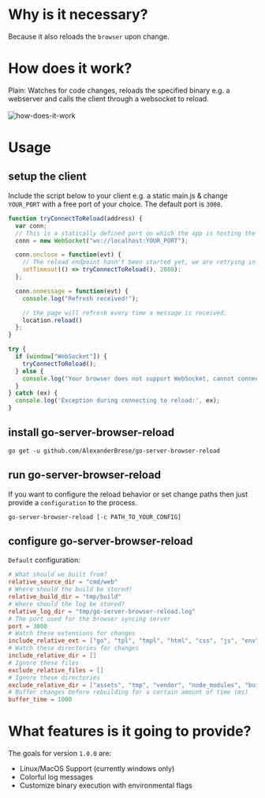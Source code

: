 # Why is it necessary?

Because it also reloads the `browser` upon change.

# How does it work?

Plain: Watches for code changes, reloads the specified binary e.g. a webserver and calls the client through a websocket to reload.<br><br>
![how-does-it-work](https://github.com/AlexanderBrese/go-server-browser-reload/blob/main/go-server-browser-reload.png)

# Usage

## setup the client

Include the script below to your client e.g. a static main.js & change `YOUR_PORT` with a free port of your choice. The default port is `3000`.<br>
```js
function tryConnectToReload(address) {
  var conn;
  // This is a statically defined port on which the app is hosting the reload service.
  conn = new WebSocket("ws://localhost:YOUR_PORT");

  conn.onclose = function(evt) {
    // The reload endpoint hasn't been started yet, we are retrying in 2 seconds.
    setTimeout(() => tryConnectToReload(), 2000);
  };

  conn.onmessage = function(evt) {
    console.log("Refresh received!");

    // the page will refresh every time a message is received.
    location.reload()
  }; 
}

try {
  if (window["WebSocket"]) {
    tryConnectToReload();
  } else {
    console.log("Your browser does not support WebSocket, cannot connect to the reload service.");
  }
} catch (ex) {
  console.log('Exception during connecting to reload:', ex);
}
```

## install go-server-browser-reload

```
go get -u github.com/AlexanderBrese/go-server-browser-reload
```

## run go-server-browser-reload 

If you want to configure the reload behavior or set change paths then just provide a `configuration` to the process.

```
go-server-browser-reload [-c PATH_TO_YOUR_CONFIG]
```

## configure go-server-browser-reload

`Default` configuration:
```toml
# What should we built from?
relative_source_dir = "cmd/web"
# Where should the build be stored?
relative_build_dir = "tmp/build"
# Where should the log be stored?
relative_log_dir = "tmp/go-server-browser-reload.log"
# The port used for the browser syncing server
port = 3000
# Watch these extensions for changes
include_relative_ext = ["go", "tpl", "tmpl", "html", "css", "js", "env", "yaml"]
# Watch these directories for changes
include_relative_dir = []
# Ignore these files
exclude_relative_files = []
# Ignore these directories
exclude_relative_dir = ["assets", "tmp", "vendor", "node_modules", "build"]
# Buffer changes before rebuilding for a certain amount of time (ms)
buffer_time = 1000
```

# What features is it going to provide?

The goals for version `1.0.0` are:
- Linux/MacOS Support (currently windows only)
- Colorful log messages
- Customize binary execution with environmental flags
